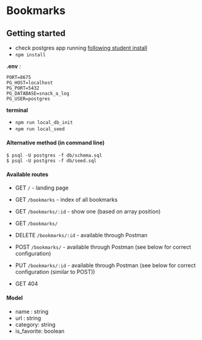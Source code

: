 # Bookmarks

## Getting started

- check postgres app running [following student install](https://github.com/joinpursuit/Pursuit-Core-Web/blob/master/fundamentals/local_environment/README.md)
- `npm install`

**.env** :

```
PORT=8675
PG_HOST=localhost
PG_PORT=5432
PG_DATABASE=snack_a_log
PG_USER=postgres

```

**terminal**

- `npm run local_db_init`
- `npm run local_seed`

#### Alternative method (in command line)

```
$ psql -U postgres -f db/schema.sql
$ psql -U postgres -f db/seed.sql
```

#### Available routes

- GET `/` - landing page
- GET `/bookmarks` - index of all bookmarks

- GET `/bookmarks/:id` - show one (based on array position)
- GET `/bookmarks/`
- DELETE `/bookmarks/:id` - available through Postman
- POST `/bookmarks/` - available through Postman (see below for correct configuration)
- PUT `/bookmarks/:id` - available through Postman (see below for correct configuration (similar to POST))
- GET 404

#### Model

- name : string
- url : string
- category: string
- is_favorite: boolean
